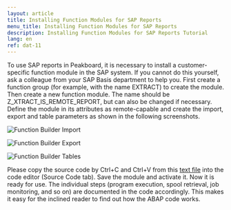 ```yaml
---
layout: article
title: Installing Function Modules for SAP Reports
menu_title: Installing Function Modules for SAP Reports
description: Installing Function Modules for SAP Reports Tutorial
lang: en
ref: dat-11
---
```


To use SAP reports in Peakboard, it is necessary to install a customer-specific function module in the SAP system.
If you cannot do this yourself, ask a colleague from your SAP Basis department to help you. First create a function group (for example, with the name EXTRACT) to create the module. Then create a new function module. The name should be Z_XTRACT_IS_REMOTE_REPORT, but can also be changed if necessary. Define the module in its attributes as remote-capable and create the import, export and table parameters as shown in the following screenshots.

![Function Builder Import](/assets/images/data-sources/sap/report-custom-function-01.png)

![Function Builder Export](/assets/images/data-sources/sap/report-custom-function-02.png)

![Function Builder Tables](/assets/images/data-sources/sap/report-custom-function-03.png)

Please copy the source code by Ctrl+C and Ctrl+V from this [text file](https://peakboard.com/download/dokumente/Z_XTRACT_IS_REMOTE_REPORT.txt) into the code editor (Source Code tab). Save the module and activate it. Now it is ready for use.
The individual steps (program execution, spool retrieval, job monitoring, and so on) are documented in the code accordingly. This makes it easy for the inclined reader to find out how the ABAP code works.
